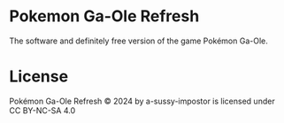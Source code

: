 # Pokemon Ga-Ole Refresh
The software and definitely free version of the game Pokémon Ga-Ole.

# License
Pokémon Ga-Ole Refresh © 2024 by a-sussy-impostor is licensed under CC BY-NC-SA 4.0
